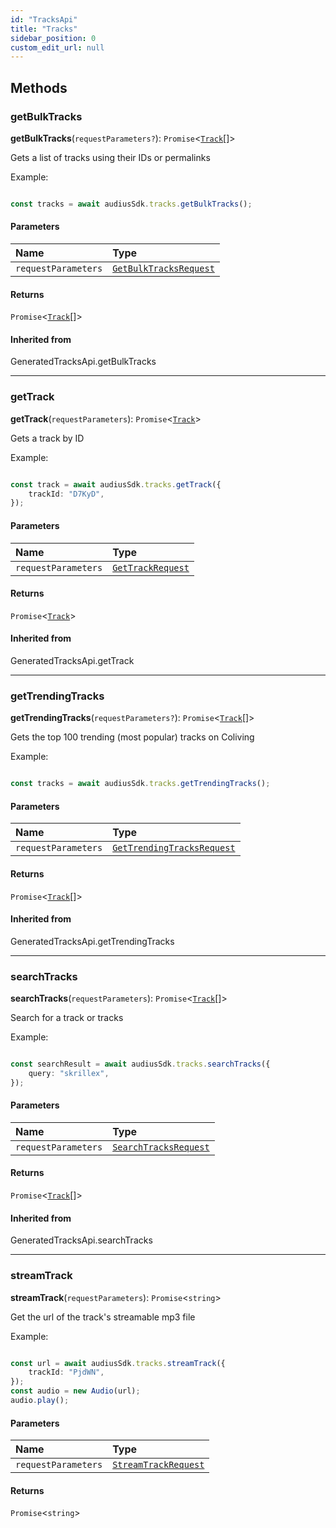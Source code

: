 ```yaml
---
id: "TracksApi"
title: "Tracks"
sidebar_position: 0
custom_edit_url: null
---
```


## Methods

### getBulkTracks

**getBulkTracks**(`requestParameters?`): `Promise`<[`Track`](../interfaces/Track.md)[]\>

Gets a list of tracks using their IDs or permalinks

Example:

```typescript

const tracks = await audiusSdk.tracks.getBulkTracks();

```

#### Parameters

| Name | Type |
| :------ | :------ |
| `requestParameters` | [`GetBulkTracksRequest`](../interfaces/GetBulkTracksRequest.md) |

#### Returns

`Promise`<[`Track`](../interfaces/Track.md)[]\>

#### Inherited from

GeneratedTracksApi.getBulkTracks

___

### getTrack

**getTrack**(`requestParameters`): `Promise`<[`Track`](../interfaces/Track.md)\>

Gets a track by ID

Example:

```typescript

const track = await audiusSdk.tracks.getTrack({
    trackId: "D7KyD",
});

```

#### Parameters

| Name | Type |
| :------ | :------ |
| `requestParameters` | [`GetTrackRequest`](../interfaces/GetTrackRequest.md) |

#### Returns

`Promise`<[`Track`](../interfaces/Track.md)\>

#### Inherited from

GeneratedTracksApi.getTrack

___

### getTrendingTracks

**getTrendingTracks**(`requestParameters?`): `Promise`<[`Track`](../interfaces/Track.md)[]\>

Gets the top 100 trending (most popular) tracks on Coliving

Example:

```typescript

const tracks = await audiusSdk.tracks.getTrendingTracks();

```

#### Parameters

| Name | Type |
| :------ | :------ |
| `requestParameters` | [`GetTrendingTracksRequest`](../interfaces/GetTrendingTracksRequest.md) |

#### Returns

`Promise`<[`Track`](../interfaces/Track.md)[]\>

#### Inherited from

GeneratedTracksApi.getTrendingTracks

___

### searchTracks

**searchTracks**(`requestParameters`): `Promise`<[`Track`](../interfaces/Track.md)[]\>

Search for a track or tracks

Example:

```typescript

const searchResult = await audiusSdk.tracks.searchTracks({
    query: "skrillex",
});

```

#### Parameters

| Name | Type |
| :------ | :------ |
| `requestParameters` | [`SearchTracksRequest`](../interfaces/SearchTracksRequest.md) |

#### Returns

`Promise`<[`Track`](../interfaces/Track.md)[]\>

#### Inherited from

GeneratedTracksApi.searchTracks

___

### streamTrack

**streamTrack**(`requestParameters`): `Promise`<`string`\>

Get the url of the track's streamable mp3 file

Example:

```typescript

const url = await audiusSdk.tracks.streamTrack({
    trackId: "PjdWN",
});
const audio = new Audio(url);
audio.play();

```

#### Parameters

| Name | Type |
| :------ | :------ |
| `requestParameters` | [`StreamTrackRequest`](../interfaces/StreamTrackRequest.md) |

#### Returns

`Promise`<`string`\>
